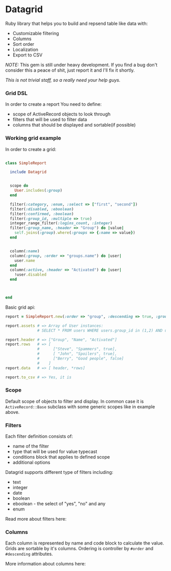 # Datagrid

Ruby library that helps you to build and repsend table like data with:

* Customizable filtering
* Columns
* Sort order
* Localization
* Export to CSV


*NOTE:* This gem is still under heavy development. If you find a bug don't consider this a peace of shit, just report it and I'll fix it shortly. 

*This is not trivial staff, so a really need your help guys.*


### Grid DSL

In order to create a report You need to define:

* scope of ActiveRecord objects to look through
* filters that will be used to filter data
* columns that should be displayed and sortable(if possible)


### Working grid example

In order to create a grid:

``` ruby

class SimpleReport

  include Datagrid


  scope do
    User.includes(:group)
  end

  filter(:category, :enum, :select => ["first", "second"])
  filter(:disabled, :eboolean)
  filter(:confirmed, :boolean)
  filter(:group_id, :multiple => true)
  integer_range_filter(:logins_count, :integer)
  filter(:group_name, :header => "Group") do |value|
    self.joins(:group).where(:groups => {:name => value})
  end


  column(:name)
  column(:group, :order => "groups.name") do |user|
    user.name
  end
  column(:active, :header => "Activated") do |user|
    !user.disabled
  end



end


```

Basic grid api:

``` ruby
report = SimpleReport.new(:order => "group", :descending => true, :group_id => [1,2], :from_logins_count => 1, :category => "first")

report.assets # => Array of User instances: 
              # SELECT * FROM users WHERE users.group_id in (1,2) AND users.logins_count >= 1 AND users.category = 'first' ORDER BY groups.name DESC

report.header # => ["Group", "Name", "Activated"]
report.rows   # => [
              #      ["Steve", "Spammers", true],
              #      [ "John", "Spoilers", true],
              #      ["Berry", "Good people", false]
              #    ]
report.data   # => [ header, *rows]

report.to_csv # => Yes, it is
```

### Scope

Default scope of objects to filter and display.
In common case it is `ActiveRecord::Base` subclass with some generic scopes like in example above.

### Filters

Each filter definition consists of:

* name of the filter
* type that will be used for value typecast
* conditions block that applies to defined scope
* additional options

Datagrid supports different type of filters including:

* text
* integer
* date
* boolean
* eboolean - the select of "yes", "no" and any
* enum

Read more about filters here:


### Columns

Each column is represented by name and code block to calculate the value.
Grids are sortable by it's columns. Ordering is controller by `#order` and `#descending` attributes.

More information about columns here:



